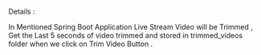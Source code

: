Details :

In Mentioned Spring Boot Application Live Stream Video will be Trimmed , Get the Last 5 seconds of video trimmed and stored in trimmed_videos folder when we click on Trim Video Button .

